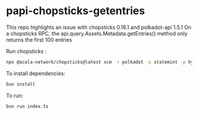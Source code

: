 # papi-chopsticks-getentries

This repo highlights an issue with chopsticks 0.16.1 and polkadot-api 1.5.1
On a chopsticks RPC, the api.query.Assets.Metadata.getEntries() method only returns the first 100 entries

Run chopsticks :

```bash
npx @acala-network/chopsticks@latest xcm -r polkadot -p statemint -p hydradx
```

To install dependencies:

```bash
bun install
```

To run:

```bash
bun run index.ts
```

